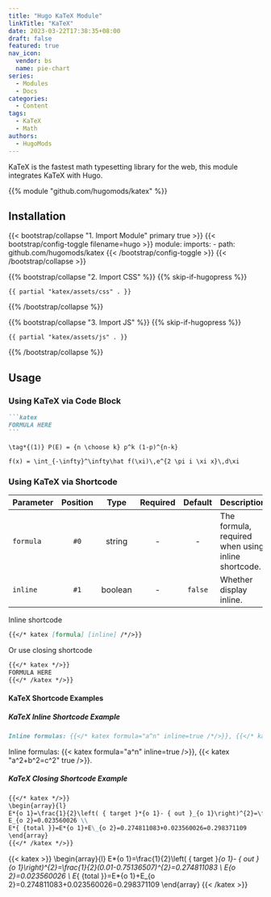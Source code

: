 ```yaml
---
title: "Hugo KaTeX Module"
linkTitle: "KaTeX"
date: 2023-03-22T17:38:35+08:00
draft: false
featured: true
nav_icon:
  vendor: bs
  name: pie-chart
series:
  - Modules
  - Docs
categories:
  - Content
tags:
  - KaTeX
  - Math
authors:
  - HugoMods
---
```


KaTeX is the fastest math typesetting library for the web, this module integrates KaTeX with Hugo.

<!--more-->

{{% module "github.com/hugomods/katex" %}}

## Installation

{{< bootstrap/collapse "1. Import Module" primary true >}}
{{< bootstrap/config-toggle filename=hugo >}}
module:
  imports: 
    - path: github.com/hugomods/katex
{{< /bootstrap/config-toggle >}}
{{< /bootstrap/collapse >}}

{{% bootstrap/collapse "2. Import CSS" %}}
{{% skip-if-hugopress %}}

```go-html-template
{{ partial "katex/assets/css" . }}
```

{{% /bootstrap/collapse %}}

{{% bootstrap/collapse "3. Import JS" %}}
{{% skip-if-hugopress %}}

```go-html-template
{{ partial "katex/assets/js" . }}
```

{{% /bootstrap/collapse %}}

## Usage

### Using KaTeX via Code Block

````markdown
```katex
FORMULA HERE
```
````

```katex
\tag*{(1)} P(E) = {n \choose k} p^k (1-p)^{n-k}
```

```katex
f(x) = \int_{-\infty}^\infty\hat f(\xi)\,e^{2 \pi i \xi x}\,d\xi
```

### Using KaTeX via Shortcode

| Parameter | Position |  Type   | Required | Default | Description                                        |
| --------- | :------: | :-----: | :------: | :-----: | -------------------------------------------------- |
| `formula` |   `#0`   | string  |    -     |    -    | The formula, required when using inline shortcode. |
| `inline`  |   `#1`   | boolean |    -     | `false` | Whether display inline.                            |

Inline shortcode

```markdown
{{</* katex [formula] [inline] /*/>}}
```

Or use closing shortcode

```markdown
{{</* katex */>}}
FORMULA HERE
{{</* /katex */>}}
```

#### KaTeX Shortcode Examples

##### KaTeX Inline Shortcode Example

```markdown
Inline formulas: {{</* katex formula="a^n" inline=true /*/>}}, {{</* katex "a^2+b^2=c^2" true /*/>}}.
```

Inline formulas: {{< katex formula="a^n" inline=true />}}, {{< katex "a^2+b^2=c^2" true />}}.

##### KaTeX Closing Shortcode Example

```markdown
{{</* katex */>}}
\begin{array}{l}
E*{o 1}=\frac{1}{2}\left( { target }*{o 1}- { out }_{o 1}\right)^{2}=\frac{1}{2}(0.01-0.75136507)^{2}=0.274811083 \\
E_{o 2}=0.023560026 \\
E*{ {total }}=E*{o 1}+E\_{o 2}=0.274811083+0.023560026=0.298371109
\end{array}
{{</* /katex */>}}
```

{{< katex >}}
\begin{array}{l}
E*{o 1}=\frac{1}{2}\left( { target }*{o 1}- { out }_{o 1}\right)^{2}=\frac{1}{2}(0.01-0.75136507)^{2}=0.274811083 \\
E_{o 2}=0.023560026 \\
E*{ {total }}=E*{o 1}+E\_{o 2}=0.274811083+0.023560026=0.298371109
\end{array}
{{< /katex >}}
